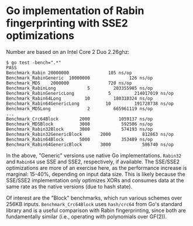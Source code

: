 # Go implementation of Rabin fingerprinting with SSE2 optimizations

Number are based on an Intel Core 2 Duo 2.26ghz:

```
$ go test -bench=".*"
PASS
Benchmark_Rabin 20000000               105 ns/op
Benchmark_RabinGeneric  10000000               126 ns/op
Benchmark_MD5    2000000               720 ns/op
Benchmark_RabinLong            5         203355985 ns/op
Benchmark_RabinGenericLong             5         214017019 ns/op
Benchmark_Rabin64Long         10         180310324 ns/op
Benchmark_Rabin64GenericLong          10         191728738 ns/op
Benchmark_MD5Long              2         665961119 ns/op
...
Benchmark_Crc64Block        2000           1059137 ns/op
Benchmark_MD5Block          3000            592506 ns/op
Benchmark_Rabin32Block      3000            574193 ns/op
Benchmark_Rabin32GenericBlock       2000            812863 ns/op
Benchmark_Rabin64Block      5000            353489 ns/op
Benchmark_Rabin64GenericBlock       3000            586740 ns/op
```

In the above, "Generic" versions use native Go implementations.  `Rabin32` and `Rabin64` use SSE and SSE2, respectively,
if available.  The SSE/SSE2 optimizations are more of an exercise here, as the performance increase is marginal: 15-40%,
depending on input data size.  This is likely because the SSE/SSE2 implementation only optimizes XORs and 
consumes data at the same rate as the native versions (due to hash state).

Of interest are the "Block" benchmarks, which run various schemes over 256KB inputs.  `Benchmark_Crc64Block` uses
`hash/crc64` from Go's standard library and is a useful comparison with Rabin fingerprinting, since both are
fundamentally similar (i.e., operating with polynomials over GF(2)).
